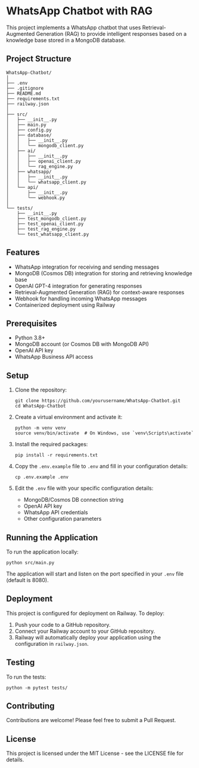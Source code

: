 # WhatsApp Chatbot with RAG

This project implements a WhatsApp chatbot that uses Retrieval-Augmented Generation (RAG) to provide intelligent responses based on a knowledge base stored in a MongoDB database.

## Project Structure

```
WhatsApp-Chatbot/
│
├── .env
├── .gitignore
├── README.md
├── requirements.txt
├── railway.json
│
├── src/
│   ├── __init__.py
│   ├── main.py
│   ├── config.py
│   ├── database/
│   │   ├── __init__.py
│   │   └── mongodb_client.py
│   ├── ai/
│   │   ├── __init__.py
│   │   ├── openai_client.py
│   │   └── rag_engine.py
│   ├── whatsapp/
│   │   ├── __init__.py
│   │   └── whatsapp_client.py
│   └── api/
│       ├── __init__.py
│       └── webhook.py
│
└── tests/
    ├── __init__.py
    ├── test_mongodb_client.py
    ├── test_openai_client.py
    ├── test_rag_engine.py
    └── test_whatsapp_client.py
```

## Features

- WhatsApp integration for receiving and sending messages
- MongoDB (Cosmos DB) integration for storing and retrieving knowledge base
- OpenAI GPT-4 integration for generating responses
- Retrieval-Augmented Generation (RAG) for context-aware responses
- Webhook for handling incoming WhatsApp messages
- Containerized deployment using Railway

## Prerequisites

- Python 3.8+
- MongoDB account (or Cosmos DB with MongoDB API)
- OpenAI API key
- WhatsApp Business API access

## Setup

1. Clone the repository:
   ```
   git clone https://github.com/yourusername/WhatsApp-Chatbot.git
   cd WhatsApp-Chatbot
   ```

2. Create a virtual environment and activate it:
   ```
   python -m venv venv
   source venv/bin/activate  # On Windows, use `venv\Scripts\activate`
   ```

3. Install the required packages:
   ```
   pip install -r requirements.txt
   ```

4. Copy the `.env.example` file to `.env` and fill in your configuration details:
   ```
   cp .env.example .env
   ```

5. Edit the `.env` file with your specific configuration details:
   - MongoDB/Cosmos DB connection string
   - OpenAI API key
   - WhatsApp API credentials
   - Other configuration parameters

## Running the Application

To run the application locally:

```
python src/main.py
```

The application will start and listen on the port specified in your `.env` file (default is 8080).

## Deployment

This project is configured for deployment on Railway. To deploy:

1. Push your code to a GitHub repository.
2. Connect your Railway account to your GitHub repository.
3. Railway will automatically deploy your application using the configuration in `railway.json`.

## Testing

To run the tests:

```
python -m pytest tests/
```

## Contributing

Contributions are welcome! Please feel free to submit a Pull Request.

## License

This project is licensed under the MIT License - see the LICENSE file for details.